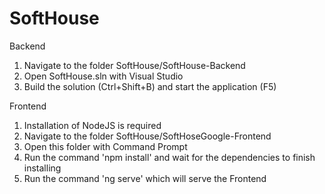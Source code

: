 # SoftHouse

Backend
1) Navigate to the folder SoftHouse/SoftHouse-Backend
2) Open SoftHouse.sln with Visual Studio
3) Build the solution (Ctrl+Shift+B) and start the application (F5)

Frontend
1) Installation of NodeJS is required
2) Navigate to the folder SoftHouse/SoftHoseGoogle-Frontend
3) Open this folder with Command Prompt 
4) Run the command 'npm install' and wait for the dependencies to finish installing
5) Run the command 'ng serve' which will serve the Frontend
